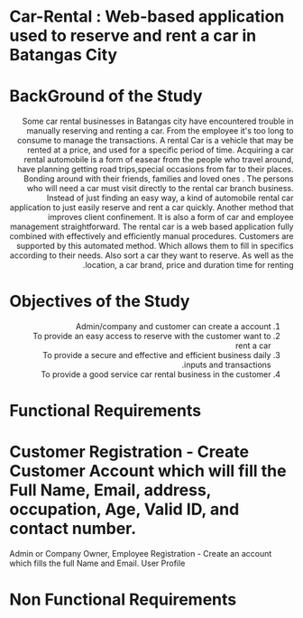 #  Car-Rental : Web-based application used to reserve and rent a car in Batangas City


# BackGround of the Study

<div dir="rtl">
  

  
<space>Some car rental  businesses in Batangas city have encountered trouble in  manually  reserving and renting a car. From the employee it's too long to consume to manage the transactions. 
A  rental Car is  a vehicle that may be rented at a price, and used for a specific period of time.
Acquiring a car rental automobile is a  form of easear from the people who travel around, have planning getting road trips,special occasions from far to their places. Bonding around with their friends, families and loved  ones . The persons who will need a car must visit directly to the rental car branch business. Instead of just finding an easy way, a kind of automobile rental car application to just easily reserve and rent a car quickly. Another method that  improves client confinement. It is also a form of car and  employee management straightforward. 
<space>The rental car is a web based application fully combined with effectively and efficiently manual procedures. Customers are supported by this automated method. Which allows them to fill in specifics according to their needs. Also sort a car they want to reserve. As well as the location, a car brand, price and duration time for renting.


</div>




# Objectives of the Study

<div dir="rtl">
  
1. Admin/company and customer can create a account
2. To provide an easy access to reserve with the customer want to rent a car
3. To provide a secure and effective and efficient business daily inputs and transactions.
4. To provide a good service car rental business in the customer

  </div>








# Functional Requirements

# Customer Registration - Create Customer Account which will fill the Full Name, Email, address, occupation, Age, Valid ID, and contact number.
Admin or Company Owner, Employee Registration - Create an account which fills the full Name and Email.
User Profile












# Non Functional Requirements

















